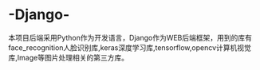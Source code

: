 # -Django-
本项目后端采用Python作为开发语言，Django作为WEB后端框架，用到的库有face_recognition人脸识别库,keras深度学习库,tensorflow,opencv计算机视觉库,Image等图片处理相关的第三方库。
